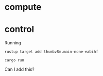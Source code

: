 # compute

# control
Running
```
rustup target add thumbv8m.main-none-eabihf

cargo run
```

Can I add this?